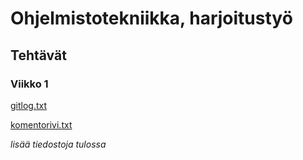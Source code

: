 # Ohjelmistotekniikka, harjoitustyö

## Tehtävät

### Viikko 1

[gitlog.txt](https://github.com/noorarytila/ot-harjoitustyo/blob/master/laskarit/viikko1/gitlog.txt)

[komentorivi.txt](https://github.com/noorarytila/ot-harjoitustyo/blob/master/laskarit/viikko1/komentorivi.txt)

*lisää tiedostoja tulossa*
